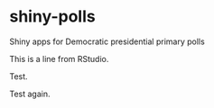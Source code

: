# shiny-polls
Shiny apps for Democratic presidential primary polls

This is a line from RStudio.

Test.

Test again.